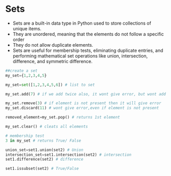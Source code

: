 # Sets

* Sets are a built-in data type in Python used to store collections of unique items.&#x20;
* They are unordered, meaning that the elements do not follow a specific order
* They do not allow duplicate elements.&#x20;
* Sets are useful for membership tests, eliminating duplicate entries, and performing mathematical set operations like union, intersection, difference, and symmetric difference.

```python
##create a set
my_set={1,2,3,4,5}

my_set=set([1,2,3,4,5,6]) # list to set

my_set.add(7) # if we add twice also, it wont give error, but wont add again 

my_set.remove(3) # if element is not present then it will give error
my_set.discard(11) # wont give error,even if element is not present

removed_element=my_set.pop() # returns 1st element

my_set.clear() # cleats all elements

# membership test
3 in my_set # returns True/ False

union_set=set1.union(set2) # Union
intersection_set=set1.intersection(set2) # intersection
set1.difference(set2) # difference

set1.issubset(set2) # True/False
```
